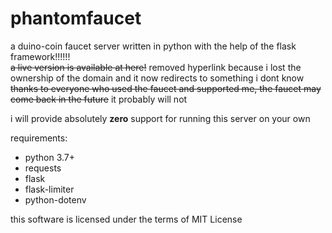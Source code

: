 # phantomfaucet
a duino-coin faucet server written in python with the help of the flask framework!!!!!!  
~~a live version is available at here!~~  removed hyperlink because i lost the ownership of the domain and it now redirects to something i dont know
~~thanks to everyone who used the faucet and supported me, the faucet may come back in the future~~ it probably will not

i will provide absolutely **zero** support for running this server on your own  

requirements:  
- python 3.7+
- requests
- flask
- flask-limiter
- python-dotenv

this software is licensed under the terms of MIT License
